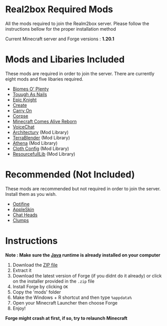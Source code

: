 # Real2box Required Mods 
All the mods required to join the Realm2box server. Please follow the instructions bellow for the proper installation method

Current Minecraft server and Forge versions : **1.20.1**

# Mods and Libaries Included
These mods are required in order to join the server. There are currently eight mods and five libaries required. 
* [Biomes O' Plenty](https://www.curseforge.com/minecraft/mc-mods/biomes-o-plenty)
* [Touugh As Nails](https://www.curseforge.com/minecraft/mc-mods/tough-as-nails)
* [Epic Knight](https://www.curseforge.com/minecraft/mc-mods/epic-knights-armor-and-weapons)
* [Create](https://www.curseforge.com/minecraft/mc-mods/create) 
* [Carry On](https://legacy.curseforge.com/minecraft/mc-mods/carry-on)
* [Corpse](https://legacy.curseforge.com/minecraft/mc-mods/corpse)
* [Minecraft Comes Alive Reborn](https://www.curseforge.com/minecraft/mc-mods/minecraft-comes-alive-reborn)
* [VoiceChat](https://www.curseforge.com/minecraft/mc-mods/simple-voice-chat)
* [Architectury](https://www.curseforge.com/minecraft/mc-mods/architectury-api/files) (Mod Library)
* [TerraBlender](https://www.curseforge.com/minecraft/mc-mods/terrablender) (Mod Library)
* [Athena](https://www.curseforge.com/minecraft/mc-mods/athena/files/4621937) (Mod Library)
* [Cloth Config](https://www.curseforge.com/minecraft/mc-mods/cloth-config) (Mod Library)
* [ResourcefullLib](https://www.curseforge.com/minecraft/mc-mods/resourceful-lib) (Mod Library)

# Recommended (Not Included) 
These mods are recommended but not required in order to join the server. Install them as you wish. 

* [Optifine](https://www.optifine.net/home)
* [AppleSkin](https://www.curseforge.com/minecraft/mc-mods/appleskin)
* [Chat Heads](https://www.curseforge.com/minecraft/mc-mods/chat-heads)
* [Clumps](https://legacy.curseforge.com/minecraft/mc-mods/clumps) 

# Instructions  

**Note : Make sure the [Java](https://www.java.com/download/ie_manual.jsp) runtime is already installed on your computer**

1. Download the [ZIP file](https://github.com/bossmosk/R2B_Mods/archive/refs/heads/main.zip)
2. Extract it
3. Download the latest version of Forge (if you didnt do it already) or click on the installer provided in the ```.zip``` file
4. Install Forge by clicking ```OK```
5. Copy the 'mods' folder 
6. Make the Windows + R shortcut and then type ```%appdata%```
7. Open your Minecraft Launcher then choose Forge
8. Enjoy!

**Forge might crash at first, if so, try to relaunch Minecraft**
